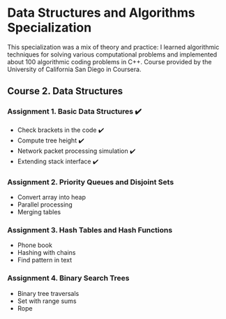 # Data Structures and Algorithms Specialization

This specialization was a mix of theory and practice: I learned algorithmic techniques for solving various computational problems and implemented about 100 algorithmic coding problems in C++. Course provided by the University of California San Diego in Coursera.

## Course 2. Data Structures

### Assignment 1. Basic Data Structures       :heavy_check_mark:
 
- Check brackets in the code :heavy_check_mark:
- Compute tree height :heavy_check_mark:
- Network packet processing simulation :heavy_check_mark:
- Extending stack interface :heavy_check_mark:

### Assignment 2. Priority Queues and Disjoint Sets

- Convert array into heap
- Parallel processing
- Merging tables

### Assignment 3. Hash Tables and Hash Functions

- Phone book
- Hashing with chains
- Find pattern in text

### Assignment 4. Binary Search Trees

- Binary tree traversals
- Set with range sums
- Rope
